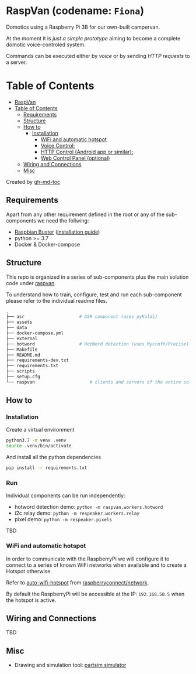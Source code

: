 # RaspVan (codename: `Fiona`)

Domotics using a Raspberry Pi 3B for our own-built campervan.

At the moment it is _just a simple prototype_ aiming to become a
complete domotic voice-controled system.

Commands can be executed either by _voice_ or by sending _HTTP requests_ to a server.


Table of Contents
=================

   * [RaspVan](#raspvan)
   * [Table of Contents](#table-of-contents)
      * [Requirements](#requirements)
      * [Structure](#structure)
      * [How to](#how-to)
         * [Installation](#installation)
            * [WiFi and automatic hotspot](#wifi-and-automatic-hotspot)
            * [Voice Control:](#voice-control)
            * [HTTP Control (Android app or similar):](#http-control-android-app-or-similar)
            * [Web Control Panel (optional)](#web-control-panel-optional)
      * [Wiring and Connections](#wiring-and-connections)
      * [Misc](#misc)

Created by [gh-md-toc](https://github.com/ekalinin/github-markdown-toc)


## Requirements

Apart from any other requirement defined in the root or any of the sub-components we
need the follwing:

*  [Raspbian Buster](https://www.raspberrypi.org/downloads/raspbian/)
   ([installation guide](https://www.raspberrypi.org/documentation/installation/installing-images/README.md))
*  python >= 3.7
*  Docker & Docker-compose


## Structure

This repo is organized in a series of sub-components plus the main solution code
under [raspvan](raspvan/]).

To understand how to train, configure, test and run each sub-component please refer to
the individual readme files.

```bash
.
├── asr                     # ASR component (uses pyKaldi)
├── assets
├── data
├── docker-compose.yml
├── external
├── hotword                 # HotWord detection (uses Mycroft/Precise)
├── Makefile
├── README.md
├── requirements-dev.txt
├── requirements.txt
├── scripts
├── setup.cfg
└── raspvan                     # clients and servers of the entire solution

```


## How to

### Installation

Create a virtual environment

```bash
python3.7 -m venv .venv
source .venv/bin/activate
```

And install all the python dependencies

```bash
pip install -r requirements.txt
```



### Run

Individual components can be run independently:

 - hotword detection demo: `python -m raspvan.workers.hotword`
 - i2c relay demo: `python -m respeaker.workers.relay`
 - pixel demo: `python -m respeaker.pixels`


TBD



### WiFi and automatic hotspot

In order to communicate with the RaspberryPi we will configure it to connect to
a series of known WiFi networks when available and to create a Hotspot otherwise.

Refer to [auto-wifi-hotspot](http://www.raspberryconnect.com/network/item/330-raspberry-pi-auto-wifi-hotspot-switch-internet)
from [raspberryconnect/network](http://www.raspberryconnect.com/network).

By default the RaspberryPi will be accessible at the IP: `192.168.50.5` when the hotspot is active.


## Wiring and Connections

TBD

## Misc

* Drawing and simulation tool: [partsim simulator](https://www.partsim.com/simulator)
